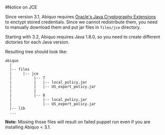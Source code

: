 #Notice on JCE

Since version 3.1, Abiquo requires [Oracle's Java Cryptography Extensions](http://www.oracle.com/technetwork/java/javase/downloads/jce-7-download-432124.html) to enctypt stored credentials. Since we cannot redistribute them, you need to manually download them and put jar files in ```files/jce``` directory. 

Starting with 3.2, Abiquo requires Java 1.8.0, so you need to create different dictories for each Java version.

Resulting tree should look like:

```
abiquo
  |
  |-- files
  |     |-- jce
  |          |-- 7
  |          |   |-- local_policy.jar
  |          |   |-- US_export_policy.jar
  |          |
  |          |-- 8
  |              |-- local_policy.jar
  |              |-- US_export_policy.jar
  |-- lib
  ...
```

**Note:** Missing those files will result on failed puppet run even if you are installing Abiquo < 3.1.